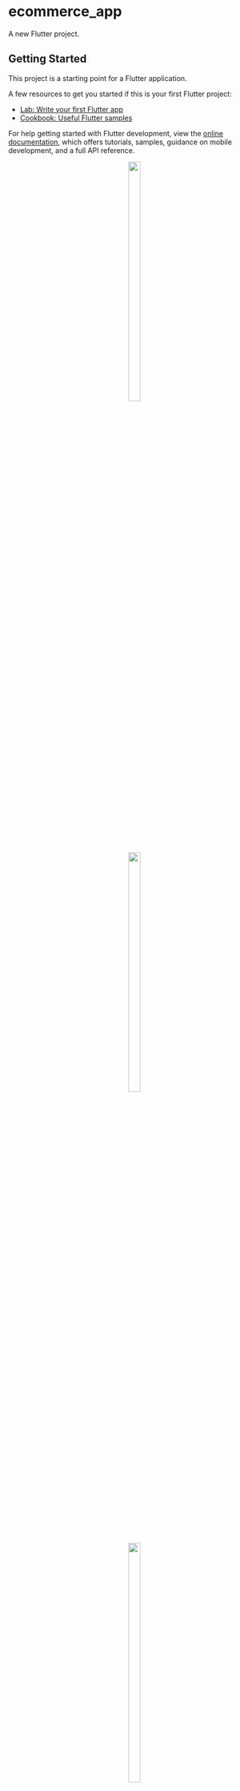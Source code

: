 # ecommerce_app

A new Flutter project.

## Getting Started

This project is a starting point for a Flutter application.

A few resources to get you started if this is your first Flutter project:

- [Lab: Write your first Flutter app](https://docs.flutter.dev/get-started/codelab)
- [Cookbook: Useful Flutter samples](https://docs.flutter.dev/cookbook)

For help getting started with Flutter development, view the
[online documentation](https://docs.flutter.dev/), which offers tutorials,
samples, guidance on mobile development, and a full API reference.

<p align="center">
<img src="https://github.com/Yash-978/ecommerce_app/assets/147479013/0e2d50be-3c70-4489-8e9f-353aaa9717ad" width=22% height=35%>
</p>

<p align="center">
<img src="https://github.com/Yash-978/ecommerce_app/assets/147479013/16f6f9e5-6a96-41d1-bf68-700e0d2a4600" width=22% height=35%>
</p>

<p align="center">
<img src="https://github.com/Yash-978/ecommerce_app/assets/147479013/85976192-0698-40bd-a61c-79b27a92b008" width=22% height=35%>
</p>

<p align="center">
<img src="https://github.com/Yash-978/ecommerce_app/assets/147479013/76dc7b76-0b8e-4998-b797-8ab884f03a9a" width=22% height=35%>
</p>

<p align="center">
<img src="https://github.com/Yash-978/ecommerce_app/assets/147479013/2ee152f4-c53b-4c77-acd0-d8f5d4e7e3bf" width=22% height=35%>
</p>

<p align="center">
<img src="https://github.com/Yash-978/ecommerce_app/assets/147479013/262c21e7-f553-46c4-b11d-7288961ad653" width=22% height=35%>
</p>





<p align="center">
<video src="https://github.com/Yash-978/ecommerce_app/assets/147479013/262c21e7-f553-46c4-b11d-7288961ad653" width=22% height=35%>
</p>

https://github.com/Yash-978/ecommerce_app/assets/147479013/baf73d4a-0271-4d3e-a3d0-d5517f6a45b4

